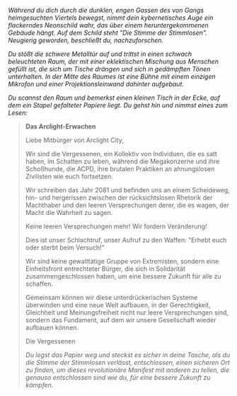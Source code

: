_Während du dich durch die dunklen, engen Gassen des von Gangs heimgesuchten Viertels bewegst, nimmt dein kybernetisches Auge ein flackerndes Neonschild wahr, das über einem heruntergekommenen Gebäude hängt. Auf dem Schild steht "Die Stimme der Stimmlosen". Neugierig geworden, beschließt du, nachzuforschen._

_Du stößt die schwere Metalltür auf und trittst in einen schwach beleuchteten Raum, der mit einer eklektischen Mischung aus Menschen gefüllt ist, die sich um Tische drängen und sich in gedämpften Tönen unterhalten. In der Mitte des Raumes ist eine Bühne mit einem einzigen Mikrofon und einer Projektionsleinwand dahinter aufgebaut._

_Du scannst den Raum und bemerkst einen kleinen Tisch in der Ecke, auf dem ein Stapel gefalteter Papiere liegt. Du gehst hin und nimmst eines zum Lesen:_

> **Das Arclight-Erwachen**
>
> Liebe Mitbürger von Arclight City,
>
> Wir sind die Vergessenen, ein Kollektiv von Individuen, die es satt haben, im Schatten zu leben, während die Megakonzerne und ihre Schoßhunde, die ACPD, ihre brutalen Praktiken an ahnungslosen Zivilisten wie euch fortsetzen.
>
> Wir schreiben das Jahr 2081 und befinden uns an einem Scheideweg, hin- und hergerissen zwischen der rücksichtslosen Rhetorik der Machthaber und den leeren Versprechungen derer, die es wagen, der Macht die Wahrheit zu sagen.
>
> Keine leeren Versprechungen mehr! Wir fordern Veränderung!
>
> Dies ist unser Schlachtruf, unser Aufruf zu den Waffen: "Erhebt euch oder sterbt beim Versuch!"
>
> Wir sind keine gewalttätige Gruppe von Extremisten, sondern eine Einheitsfront entrechteter Bürger, die sich in Solidarität zusammengeschlossen haben, um eine bessere Zukunft für alle zu schaffen.
>
> Gemeinsam können wir diese unterdrückerischen Systeme überwinden und eine neue Welt aufbauen, in der Gerechtigkeit, Gleichheit und Meinungsfreiheit nicht nur leere Versprechungen sind, sondern das Fundament, auf dem wir unsere Gesellschaft wieder aufbauen können.
>
> Die Vergessenen
>
> _Du legst das Papier weg und steckst es sicher in deine Tasche, als du die Stimme der Stimmlosen verlässt, entschlossen, einen sicheren Ort zu finden, um dieses revolutionäre Manifest mit anderen zu teilen, die genauso entschlossen sind wie du, für eine bessere Zukunft zu kämpfen._
